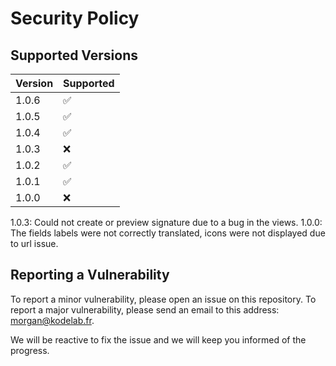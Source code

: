 # Security Policy

## Supported Versions

| Version | Supported          |
| ------- | ------------------ |
| 1.0.6   | :white_check_mark: |
| 1.0.5   | :white_check_mark: |
| 1.0.4   | :white_check_mark: |
| 1.0.3   | :x:                |
| 1.0.2   | :white_check_mark: |
| 1.0.1   | :white_check_mark: |
| 1.0.0   | :x:                |

1.0.3: Could not create or preview signature due to a bug in the views.
1.0.0: The fields labels were not correctly translated, icons were not displayed due to url issue.

## Reporting a Vulnerability

To report a minor vulnerability, please open an issue on this repository. To report a major vulnerability, please send an email to this address: <morgan@kodelab.fr>.

We will be reactive to fix the issue and we will keep you informed of the progress.
